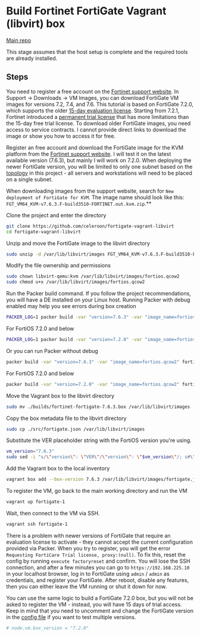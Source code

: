 # Build Fortinet FortiGate Vagrant (libvirt) box

[Main repo](https://github.com/celeroon/fortigate-vagrant-libvirt)

This stage assumes that the host setup is complete and the required tools are already installed.

## Steps

You need to register a free account on the [Fortinet support website](https://support.fortinet.com/). In Support -> Downloads -> VM Images, you can download FortiGate VM images for versions 7.2, 7.4, and 7.6. This tutorial is based on FortiGate 7.2.0, which supports the older [15-day evaluation license](https://docs.fortinet.com/document/fortigate-private-cloud/7.2.0/microsoft-hyper-v-administration-guide/504166/fortigate-vm-evaluation-license). Starting from 7.2.1, Fortinet introduced a [permanent trial license](https://docs.fortinet.com/document/fortigate/7.2.12/administration-guide/441460) that has more limitations than the 15-day free trial license. To download older FortiGate images, you need access to service contracts. I cannot provide direct links to download the image or show you how to access it for free.

Register an free account and download the FortiGate image for the KVM platform from the [Fortinet support website](https://support.fortinet.com/support/#/downloads/vm). I will test it on the latest available version (7.6.3), but mainly I will work on 7.2.0. When deploying the newer FortiGate version, you will be limited to only one subnet based on the [topology](/resources/images/vagrant-lab-virtual-topology.svg) in this project - all servers and workstations will need to be placed on a single subnet.

When downloading images from the support website, search for `New deployment of FortiGate for KVM`. The image name should look like this: `FGT_VM64_KVM-v7.6.3.F-build3510-FORTINET.out.kvm.zip`.**

Clone the project and enter the directory

```bash
git clone https://github.com/celeroon/fortigate-vagrant-libvirt
cd fortigate-vagrant-libvirt
```

Unzip and move the FortiGate image to the libvirt directory

```bash
sudo unzip -d /var/lib/libvirt/images FGT_VM64_KVM-v7.6.3.F-build3510-FORTINET.out.kvm.zip
```

Modify the file ownership and permissions

```bash
sudo chown libvirt-qemu:kvm /var/lib/libvirt/images/fortios.qcow2
sudo chmod u+x /var/lib/libvirt/images/fortios.qcow2
```

Run the Packer build command. If you follow the project recommendations, you will have a DE installed on your Linux host. Running Packer with debug enabled may help you see errors during box creation

```bash
PACKER_LOG=1 packer build -var "version=7.6.3" -var "image_name=fortios.qcow2" -var "gui_disabled=false" fortigate-7.6.pkr.hcl
```

For FortiOS 7.2.0 and below

```bash
PACKER_LOG=1 packer build -var "version=7.2.0" -var "image_name=fortios.qcow2" -var "gui_disabled=false" fortigate-ssl-vrf.pkr.hcl
```

Or you can run Packer without debug

```bash
packer build -var "version=7.6.3" -var "image_name=fortios.qcow2" fortigate-7.6.pkr.hcl
```

For FortiOS 7.2.0 and below

```bash
packer build -var "version=7.2.0" -var "image_name=fortios.qcow2" fortigate-ssl-vrf.pkr.hcl
```

Move the Vagrant box to the libvirt directory

```bash
sudo mv ./builds/fortinet-fortigate-7.6.3.box /var/lib/libvirt/images
```

Copy the box metadata file to the libvirt directory

```bash
sudo cp ./src/fortigate.json /var/lib/libvirt/images
```

Substitute the VER placeholder string with the FortiOS version you're using.

```bash
vm_version="7.6.3"
sudo sed -i "s/\"version\": \"VER\"/\"version\": \"$vm_version\"/; s#\"url\": \"file:///var/lib/libvirt/images/fortinet-fortigate-VER.box\"#\"url\": \"file:///var/lib/libvirt/images/fortinet-fortigate-$vm_version.box\"#" /var/lib/libvirt/images/fortigate.json
```

Add the Vagrant box to the local inventory

```bash
vagrant box add --box-version 7.6.3 /var/lib/libvirt/images/fortigate.json
```

To register the VM, go back to the main working directory and run the VM

```bash
vagrant up fortigate-1
```

Wait, then connect to the VM via SSH.

```bash
vagrant ssh fortigate-1
```

There is a problem with newer versions of FortiGate that require an evaluation license to activate - they cannot accept the current configuration provided via Packer. When you try to register, you will get the error `Requesting FortiCare Trial license, proxy:(null)`. To fix this, reset the config by running `execute factoryreset` and confirm. You will lose the SSH connection, and after a few minutes you can go to `https://192.168.225.10` in your localhost browser, log in to FortiGate using `admin` / `admin` as credentials, and register your FortiGate. After reboot, disable any features, then you can either leave the VM running or shut it down for now.

You can use the same logic to build a FortiGate 7.2.0 box, but you will not be asked to register the VM - instead, you will have 15 days of trial access. Keep in mind that you need to uncomment and change the FortiGate version in the [config file](/vms/firewalls/fortigate/config.rb) if you want to test multiple versions.

```bash
# node.vm.box_version = "7.2.0"
```
